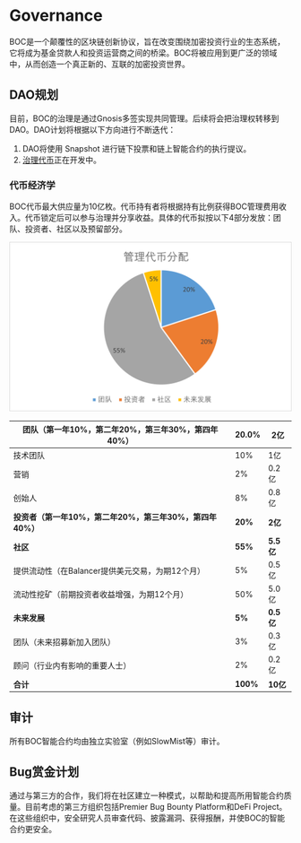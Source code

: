 # Governance

BOC是一个颠覆性的区块链创新协议，旨在改变围绕加密投资行业的生态系统，它将成为基金贷款人和投资运营商之间的桥梁。BOC将被应用到更广泛的领域中，从而创造一个真正新的、互联的加密投资世界。

## DAO规划

目前，BOC的治理是通过Gnosis多签实现共同管理。后续将会把治理权转移到DAO。DAO计划将根据以下方向进行不断迭代：

1. DAO将使用 Snapshot 进行链下投票和链上智能合约的执行提议。
2. [治理代币](../more/appendix.md#%E6%B2%BB%E7%90%86%E5%B8%81governance-token)正在开发中。

### 代币经济学

BOC代币最大供应量为10亿枚。代币持有者将根据持有比例获得BOC管理费用收入。代币锁定后可以参与治理并分享收益。具体的代币拟按以下4部分发放：团队、投资者、社区以及预留部分。

![](<../.gitbook/assets/%E7%AE%A1%E7%90%86%E4%BB%A3%E5%B8%81%E5%88%86%E9%85%8D.png>)

| **团队（第一年10%，第二年20%，第三年30%，第四年40%）**  | **20.0%** | **2亿**   |
| ------------------------------------ | --------- | -------- |
| 技术团队                                 | 10%       | 1亿       |
| 营销                                   | 2%        | 0.2亿     |
| 创始人                                  | 8%        | 0.8亿     |
| **投资者（第一年10%，第二年20%，第三年30%，第四年40%）** | **20%**   | **2亿**   |
| **社区**                               | **55%**   | **5.5亿** |
| 提供流动性（在Balancer提供美元交易，为期12个月）        | 5%        | 0.5亿     |
| 流动性挖矿（前期投资者收益增强，为期12个月）              | 50%       | 5.0亿     |
| **未来发展**                             | **5%**    | **0.5亿** |
| 团队（未来招募新加入团队）                        | 3%        | 0.3亿     |
| 顾问（行业内有影响的重要人士）                      | 2%        | 0.2亿     |
| **合计**                               | **100%**  | **10亿**  |

## 审计

所有BOC智能合约均由独立实验室（例如SlowMist等）审计。

## Bug赏金计划

通过与第三方的合作，我们将在社区建立一种模式，以帮助和提高所用智能合约质量。目前考虑的第三方组织包括Premier Bug Bounty Platform和DeFi Project。在这些组织中，安全研究人员审查代码、披露漏洞、获得报酬，并使BOC的智能合约更安全。
